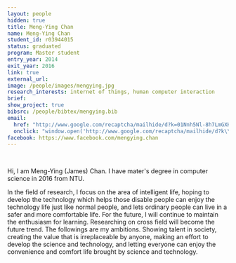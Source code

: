 ```yaml
---
layout: people
hidden: true
title: Meng-Ying Chan
name: Meng-Ying Chan
student_id: r03944015
status: graduated
program: Master student
entry_year: 2014
exit_year: 2016
link: true
external_url: 
image: /people/images/mengying.jpg
research_interests: internet of things, human computer interaction
brief: 
show_project: true
bibsrc: /people/bibtex/mengying.bib
email:
  href: "http://www.google.com/recaptcha/mailhide/d?k=01Nnh5Nl-8h7LmGXH_0bspGQ==&amp;c=NEaAAn8puRZDEHdCVkMOzW_cXhL8Px3LzmGXc31pBtw=" 
  onclick: "window.open('http://www.google.com/recaptcha/mailhide/d?k\\07501Nnh5Nl-8h7LmGXH_0bspGQ\\75\\75\\46c\\75NEaAAn8puRZDEHdCVkMOzW_cXhL8Px3LzmGXc31pBtw\\075', '', 'toolbar=0,scrollbars=0,location=0,statusbar=0,menubar=0,resizable=0,width=500,height=300'); return false;"
facebook: https://www.facebook.com/mengying.chan
---
```

<br />

Hi, I am Meng-Ying (James) Chan. I have mater's degree in computer science in 2016 from NTU.

In the field of research, I focus on the area of intelligent life, hoping to develop the technology which helps those disable people can enjoy the technology life just like normal people, and lets ordinary people can live in a safer and more comfortable life.
For the future, I will continue to maintain the enthusiasm for learning. Researching on cross field will become the future trend. The followings are my ambitions. Showing talent in society, creating the value that is irreplaceable by anyone, making an effort to develop the science and technology, and letting everyone can enjoy the convenience and comfort life brought by science and technology.


